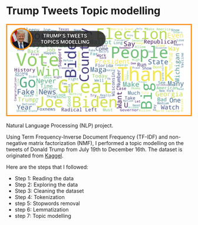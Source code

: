 # Trump Tweets Topic modelling

![trump_wordcloud](trump-03.png)


Natural Language Processing (NLP) project.


Using Term Frequency-Inverse Document Frequency (TF-IDF) and non-negative matrix factorization (NMF), I performed a topic modelling on the tweets of Donald Trump from July 19th to December 16th.
The dataset is originated from [Kaggel](https://www.kaggle.com/gpreda/trump-tweets).


Here are the steps that I followed:
- Step 1: Reading the data
- Step 2: Exploring the data
- Step 3: Cleaning the dataset
- Step 4: Tokenization
- step 5: Stopwords removal
- step 6: Lemmatization
- step 7: Topic modelling
